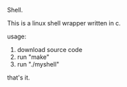 Shell.

This is a linux shell wrapper written in c.

usage:

1. download source code
2. run "make"
3. run "./myshell"

that's it.
